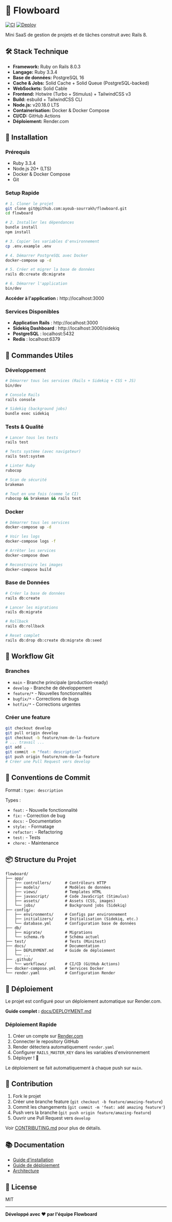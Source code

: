 # 🚀 Flowboard

[![CI](https://github.com/ayoub-sourrakh/flowboard/actions/workflows/ci.yml/badge.svg)](https://github.com/ayoub-sourrakh/flowboard/actions/workflows/ci.yml)
[![Deploy](https://github.com/ayoub-sourrakh/flowboard/actions/workflows/deploy.yml/badge.svg)](https://github.com/ayoub-sourrakh/flowboard/actions/workflows/deploy.yml)

Mini SaaS de gestion de projets et de tâches construit avec Rails 8.

## 🛠️ Stack Technique

- **Framework:** Ruby on Rails 8.0.3
- **Langage:** Ruby 3.3.4
- **Base de données:** PostgreSQL 16
- **Cache & Jobs:** Solid Cache + Solid Queue (PostgreSQL-backed)
- **WebSockets:** Solid Cable
- **Frontend:** Hotwire (Turbo + Stimulus) + TailwindCSS v3
- **Build:** esbuild + TailwindCSS CLI
- **Node.js:** v20.18.0 LTS
- **Containerisation:** Docker & Docker Compose
- **CI/CD:** GitHub Actions
- **Déploiement:** Render.com

## 🚀 Installation

### Prérequis

- Ruby 3.3.4
- Node.js 20+ (LTS)
- Docker & Docker Compose
- Git

### Setup Rapide

```bash
# 1. Cloner le projet
git clone git@github.com:ayoub-sourrakh/flowboard.git
cd flowboard

# 2. Installer les dépendances
bundle install
npm install

# 3. Copier les variables d'environnement
cp .env.example .env

# 4. Démarrer PostgreSQL avec Docker
docker-compose up -d

# 5. Créer et migrer la base de données
rails db:create db:migrate

# 6. Démarrer l'application
bin/dev
```

**Accéder à l'application :** http://localhost:3000

### Services Disponibles

- **Application Rails** : http://localhost:3000
- **Sidekiq Dashboard** : http://localhost:3000/sidekiq
- **PostgreSQL** : localhost:5432
- **Redis** : localhost:6379

## 🔧 Commandes Utiles

### Développement

```bash
# Démarrer tous les services (Rails + Sidekiq + CSS + JS)
bin/dev

# Console Rails
rails console

# Sidekiq (background jobs)
bundle exec sidekiq
```

### Tests & Qualité

```bash
# Lancer tous les tests
rails test

# Tests système (avec navigateur)
rails test:system

# Linter Ruby
rubocop

# Scan de sécurité
brakeman

# Tout en une fois (comme le CI)
rubocop && brakeman && rails test
```

### Docker

```bash
# Démarrer tous les services
docker-compose up -d

# Voir les logs
docker-compose logs -f

# Arrêter les services
docker-compose down

# Reconstruire les images
docker-compose build
```

### Base de Données

```bash
# Créer la base de données
rails db:create

# Lancer les migrations
rails db:migrate

# Rollback
rails db:rollback

# Reset complet
rails db:drop db:create db:migrate db:seed
```

## 🌿 Workflow Git

### Branches

- `main` - Branche principale (production-ready)
- `develop` - Branche de développement
- `feature/*` - Nouvelles fonctionnalités
- `bugfix/*` - Corrections de bugs
- `hotfix/*` - Corrections urgentes

### Créer une feature

```bash
git checkout develop
git pull origin develop
git checkout -b feature/nom-de-la-feature
# ... travail ...
git add .
git commit -m "feat: description"
git push origin feature/nom-de-la-feature
# Créer une Pull Request vers develop
```

## 📝 Conventions de Commit

Format : `type: description`

Types :
- `feat:` - Nouvelle fonctionnalité
- `fix:` - Correction de bug
- `docs:` - Documentation
- `style:` - Formatage
- `refactor:` - Refactoring
- `test:` - Tests
- `chore:` - Maintenance

## 📦 Structure du Projet

```
flowboard/
├── app/
│   ├── controllers/      # Contrôleurs HTTP
│   ├── models/           # Modèles de données
│   ├── views/            # Templates HTML
│   ├── javascript/       # Code JavaScript (Stimulus)
│   ├── assets/           # Assets (CSS, images)
│   └── jobs/             # Background jobs (Sidekiq)
├── config/
│   ├── environments/     # Configs par environnement
│   ├── initializers/     # Initialisation (Sidekiq, etc.)
│   └── database.yml      # Configuration base de données
├── db/
│   ├── migrate/          # Migrations
│   └── schema.rb         # Schéma actuel
├── test/                 # Tests (Minitest)
├── docs/                 # Documentation
│   ├── DEPLOYMENT.md     # Guide de déploiement
│   └── ...
├── .github/
│   └── workflows/        # CI/CD (GitHub Actions)
├── docker-compose.yml    # Services Docker
└── render.yaml           # Configuration Render
```

## 🚀 Déploiement

Le projet est configuré pour un déploiement automatique sur Render.com.

**Guide complet :** [docs/DEPLOYMENT.md](docs/DEPLOYMENT.md)

### Déploiement Rapide

1. Créer un compte sur [Render.com](https://render.com)
2. Connecter le repository GitHub
3. Render détectera automatiquement `render.yaml`
4. Configurer `RAILS_MASTER_KEY` dans les variables d'environnement
5. Déployer ! 🚀

Le déploiement se fait automatiquement à chaque push sur `main`.

## 🤝 Contribution

1. Fork le projet
2. Créer une branche feature (`git checkout -b feature/amazing-feature`)
3. Commit les changements (`git commit -m 'feat: add amazing feature'`)
4. Push vers la branche (`git push origin feature/amazing-feature`)
5. Ouvrir une Pull Request vers `develop`

Voir [CONTRIBUTING.md](CONTRIBUTING.md) pour plus de détails.

## 📚 Documentation

- [Guide d'installation](docs/SETUP.md)
- [Guide de déploiement](docs/DEPLOYMENT.md)
- [Architecture](docs/ARCHITECTURE.md)

## 📄 License

MIT

---

**Développé avec ❤️ par l'équipe Flowboard**
